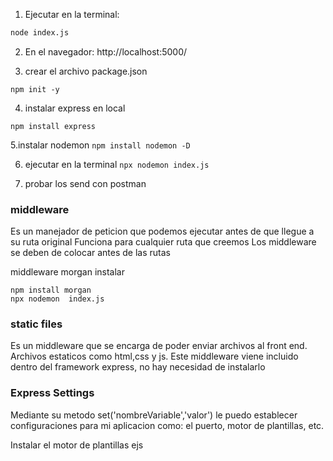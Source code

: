 1. Ejecutar en la terminal:
```bash 
node index.js
```
2. En el navegador:
http://localhost:5000/

3. crear el archivo package.json 
```
npm init -y
```
4. instalar express en local
```
npm install express
```
5.instalar nodemon ```npm install nodemon -D```

6. ejecutar en la terminal
```npx nodemon index.js```

7. probar los send con postman

### middleware
Es un manejador de peticion que podemos ejecutar antes de que llegue a su ruta original
Funciona para cualquier ruta que creemos
Los middleware se deben de colocar antes de las rutas

middleware morgan
instalar 
```
npm install morgan
npx nodemon  index.js
```

### static files
Es un middleware que se encarga de poder enviar archivos al front end. Archivos estaticos como html,css y js.
Este middleware viene incluido dentro del framework express, no hay necesidad de instalarlo

### Express Settings
Mediante su metodo set('nombreVariable','valor') le puedo establecer configuraciones para mi aplicacion como: el puerto, motor de plantillas, etc.

Instalar el motor de plantillas ejs